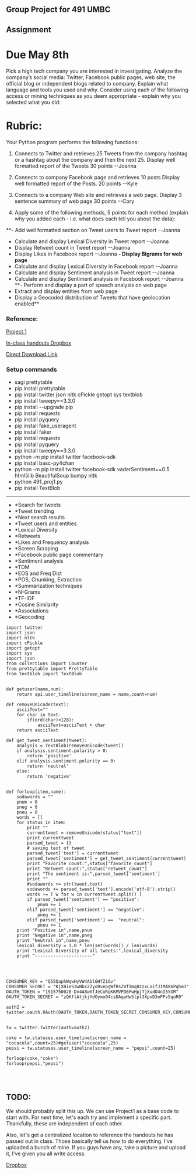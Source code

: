## Group Project for 491 UMBC

## Assignment
# Due May 8th
Pick a high tech company you are interested in investigating. Analyze the company’s social
media: Twitter, Facebook public pages, web site, the official blog or independent blogs
related to company. Explain what language and tools you used and why. Consider using
each of the following access or mining techniques as you deem appropriate - explain why
you selected what you did:

# Rubric:
Your Python program performs the following functions:
1. Connects to Twitter and retrieves 25 Tweets from the company hashtag or a hashtag about the company and then the next 25. Display well formatted report of the Tweets 30 points --Joanna

2. Connects to company Facebook page and retrieves 10 posts Display well formatted report of the Posts. 20 points --Kyle

3. Connects to a company Web site and retrieves a web page. Display 3 sentence summary of web page 30 points --Cory

4. Apply some of the following methods, 5 points for each method (explain why you added each - i.e. what does each tell you about the data):

**- Add well formatted section on Tweet users to Tweet report --Joanna
- Calculate and display Lexical Diversity in Tweet report --Joanna
- Display Retweet count in Tweet report --Joanna
- Display Likes in Facebook report --Joanna
**- Display Bigrams for web page**
- Calculate and display Lexical Diversity in Facebook report --Joanna
- Calculate and display Sentiment analysis in Tweet report --Joanna
- Calculate and display Sentiment analysis in Facebook report --Joanna
**- Perform and display a part of speech analysis on web page
- Extract and display entities from web page
- Display a Geocoded distribution of Tweets that have geolocation enabled**

### Reference:

[Project 1](https://github.com/kgor93/491_GroupProj/blob/master/proj1.py)


[In-class handouts Dropbox](https://www.dropbox.com/sh/b14v736kre5sros/AAALDsvAi_9zpPmqC9tq0i7ya?dl=0)

[Direct Download Link](https://www.dropbox.com/sh/b14v736kre5sros/AAALDsvAi_9zpPmqC9tq0i7ya?raw=1)

### Setup commands
- sagi prettytable
- pip install prettytable
- pip install twitter json nltk cPickle getopt sys textblob
- pip install tweepy==3.3.0
- pip install --upgrade pip
- pip install requests
- pip install pyquery
- pip install fake_useragent
- pip install faker
- pip install requests
- pip install pyquery
- pip install tweepy==3.3.0
- python -m pip install twitter facebook-sdk
- pip install basc-py4chan
- python -m pip install twitter facebook-sdk vaderSentiment==0.5 html5lib BeautifulSoup bumpy nltk
- python 491_proj1.py 
- pip install TextBlob

---------------------------------

- *Search for tweets
- *Tweet trending
- *Next search results
- *Tweet users and entities
- *Lexical Diversity
- *Retweets
- *Likes and Frequency analysis
- *Screen Scraping
- *Facebook public page commentary
- *Sentiment analysis
- *TDM
- *EOS and Freq Dist
- *POS, Chunking, Extraction
- *Summarization techniques
- *N-Grams
- *TF-IDF
- *Cosine Similarity
- *Associations
- *Geocoding



```
import twitter
import json
import nltk
import cPickle
import getopt
import sys
import json
from collections import Counter
from prettytable import PrettyTable
from textblob import TextBlob


def getuser(name,num):
    return api.user_timeline(screen_name = name,count=num)

def removeUnicode(text):
	asciiText=""
	for char in text:
		if(ord(char)<128):
			asciiText=asciiText + char
	return asciiText

def get_tweet_sentiment(tweet):
    analysis = TextBlob(removeUnicode(tweet))
    if analysis.sentiment.polarity > 0:
        return 'positive'
    elif analysis.sentiment.polarity == 0:
        return 'neutral'
    else:
        return 'negative'


def forloop(item,name):
    sodawords = ""
    pnum = 0
    pneg = 0
    pneu = 0
    words = []
    for status in item:
        print ""
        currenttweet = removeUnicode(status["text"])
        print currenttweet
        parsed_tweet = {}
        # saving text of tweet
        parsed_tweet['text'] = currenttweet
        parsed_tweet['sentiment'] = get_tweet_sentiment(currenttweet)
        print "Favorite count:",status["favorite_count"]
        print "Retweet count:",status["retweet_count"]
        print "The sentiment is:",parsed_tweet['sentiment']
        print ""
        #sodawords += str(tweet.text)
        sodawords += parsed_tweet['text'].encode('utf-8').strip()
        words += [ w for w in currenttweet.split() ]
        if parsed_tweet['sentiment'] == "positive":
            pnum += 1
        elif parsed_tweet['sentiment'] == "negative":
            pneg += 1
        elif parsed_tweet['sentiment'] ==  "neutral":
            pneu += 1
    print "Positive in",name,pnum
    print "Negative in",name,pneg
    print "Neutral in",name,pneu
    lexical_diversity = 1.0 * len(set(words)) / len(words)
    print "Lexical Diversity of all tweets:",lexical_diversity
    print "----------------------"




CONSUMER_KEY = "Q55QaphWqwHyVW4AblGHfZ1Gv"
CONSUMER_SECRET = "KjXBieS2wNbx22yo0vepgWfRsZVfImq8zzxLoifJIMA86Pqhm3"
OAUTH_TOKEN = "1915750028-Dv4A8wXfJeCoRqKKMVPD6FwHpjTjXudO4nI5YXM"
OAUTH_TOKEN_SECRET = "zQKflAtjkjYdOymo04csDAquHw5lpl3XpvD3ePPv5qoR0"

auth2 = twitter.oauth.OAuth(OAUTH_TOKEN,OAUTH_TOKEN_SECRET,CONSUMER_KEY,CONSUMER_SECRET)


tw = twitter.Twitter(auth=auth2)

coke = tw.statuses.user_timeline(screen_name = "cocacola",count=25)#getuser("cocacola",25)
pepsi = tw.statuses.user_timeline(screen_name = "pepsi",count=25)

forloop(coke,"coke")
forloop(pepsi,"pepsi")




```


## TODO:

We should probably split this up. We can use Project1 as a base code to start with. For next time, let's each try and implement a specific part. Thankfully, these are independent of each other.
    
Also, let's get a centralized location to reference the handouts he has passed out in class. Those basically tell us how to do everything. I've uploaded a bunch of mine. If you guys have any, take a picture and upload it, I've given you all write access.
   
[Dropbox](https://www.dropbox.com/sh/b14v736kre5sros/AAALDsvAi_9zpPmqC9tq0i7ya?dl=0)

